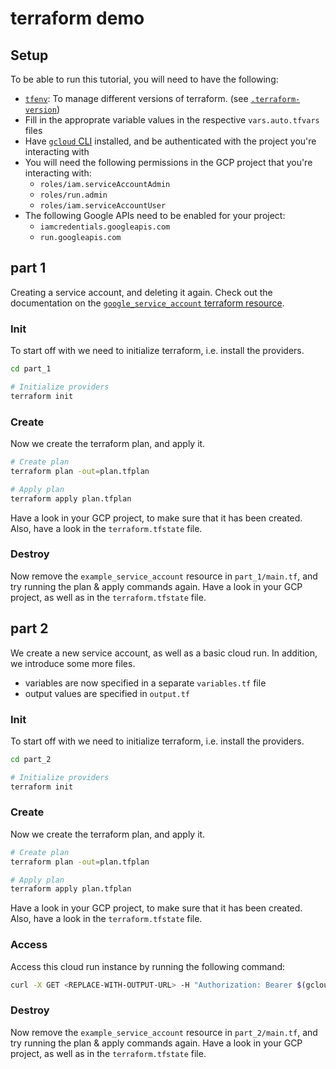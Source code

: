 # terraform demo

## Setup
To be able to run this tutorial, you will need to have the following:
- [`tfenv`](https://github.com/tfutils/tfenv): To manage different versions of terraform. (see [`.terraform-version`](.terraform-version))
- Fill in the approprate variable values in the respective `vars.auto.tfvars` files
- Have [`gcloud` CLI](https://cloud.google.com/sdk/gcloud) installed, and be authenticated with the project you're interacting with
- You will need the following permissions in the GCP project that you're interacting with:
    - `roles/iam.serviceAccountAdmin`
    - `roles/run.admin`
    - `roles/iam.serviceAccountUser`
- The following Google APIs need to be enabled for your project:
    - `iamcredentials.googleapis.com`
    - `run.googleapis.com`

## part 1
Creating a service account, and deleting it again.
Check out the documentation on the [`google_service_account` terraform resource](https://registry.terraform.io/providers/hashicorp/google/latest/docs/resources/google_service_account).

### Init
To start off with we need to initialize terraform, i.e. install the providers.
```sh
cd part_1

# Initialize providers
terraform init
```

### Create
Now we create the terraform plan, and apply it.
```sh
# Create plan
terraform plan -out=plan.tfplan

# Apply plan
terraform apply plan.tfplan
```
Have a look in your GCP project, to make sure that it has been created.
Also, have a look in the `terraform.tfstate` file.

### Destroy
Now remove the `example_service_account` resource in `part_1/main.tf`, and try running the plan & apply commands again.
Have a look in your GCP project, as well as in the `terraform.tfstate` file.

## part 2
We create a new service account, as well as a basic cloud run.
In addition, we introduce some more files.
- variables are now specified in a separate `variables.tf` file
- output values are specified in `output.tf`

### Init
To start off with we need to initialize terraform, i.e. install the providers.
```sh
cd part_2

# Initialize providers
terraform init
```

### Create
Now we create the terraform plan, and apply it.
```sh
# Create plan
terraform plan -out=plan.tfplan

# Apply plan
terraform apply plan.tfplan
```
Have a look in your GCP project, to make sure that it has been created.
Also, have a look in the `terraform.tfstate` file.

### Access
Access this cloud run instance by running the following command:
```sh
curl -X GET <REPLACE-WITH-OUTPUT-URL> -H "Authorization: Bearer $(gcloud auth print-identity-token)"
```

### Destroy
Now remove the `example_service_account` resource in `part_2/main.tf`, and try running the plan & apply commands again.
Have a look in your GCP project, as well as in the `terraform.tfstate` file.
